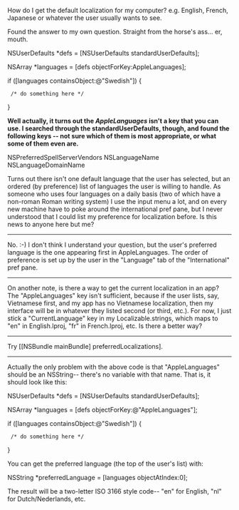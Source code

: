 How do I get the default localization for my computer?  e.g. English, French, Japanese or whatever the user usually wants to see.

Found the answer to my own question.  Straight from the horse's ass... er, mouth.

    
NSUserDefaults *defs = [NSUserDefaults standardUserDefaults];

NSArray *languages = [defs objectForKey:AppleLanguages];

if ([languages containsObject:@"Swedish"]) {

     /* do something here */ 

}


**Well actually, it turns out the *AppleLanguages* isn't a key that you can use.  I searched through the standardUserDefaults, though, and found the following keys -- not sure which of them is most appropriate, or what some of them even are.**

    
NSPreferredSpellServerVendors
NSLanguageName
NSLanguageDomainName


Turns out there isn't one default language that the user has selected, but an ordered (by preference) list of languages the user is willing to handle.  As someone who uses four languages on a daily basis (two of which have a non-roman Roman writing system) I use the input menu a lot, and on every new machine have to poke around the international pref pane, but I never understood that I could list my preference for localization before.  Is this news to anyone here but me?

----
No.  :-) I don't think I understand your question, but the user's preferred language is the one appearing first in AppleLanguages.  The order of preference is set up by the user in the "Language" tab of the "International" pref pane.

----
On another note, is there a way to get the current localization in an app? The "AppleLanguages" key isn't sufficient, because if the user lists, say, Vietnamese first, and my app has no Vietnamese localization, then my interface will be in whatever they listed second (or third, etc.). For now, I just stick a "CurrentLanguage" key in my Localizable.strings, which maps to "en" in English.lproj, "fr" in French.lproj, etc. Is there a better way?

----
Try     [[NSBundle mainBundle] preferredLocalizations].

----
Actually the only problem with the above code is that "AppleLanguages" should be an NSString-- there's no variable with that name.  That is, it should look like this:

    
NSUserDefaults *defs = [NSUserDefaults standardUserDefaults];

NSArray *languages = [defs objectForKey:@"AppleLanguages"];

if ([languages containsObject:@"Swedish"]) {

     /* do something here */ 

}


You can get the preferred language (the top of the user's list) with:

    
NSString *preferredLanguage = [languages objectAtIndex:0];


The result will be a two-letter ISO 3166 style code-- "en" for English, "nl" for Dutch/Nederlands, etc.
